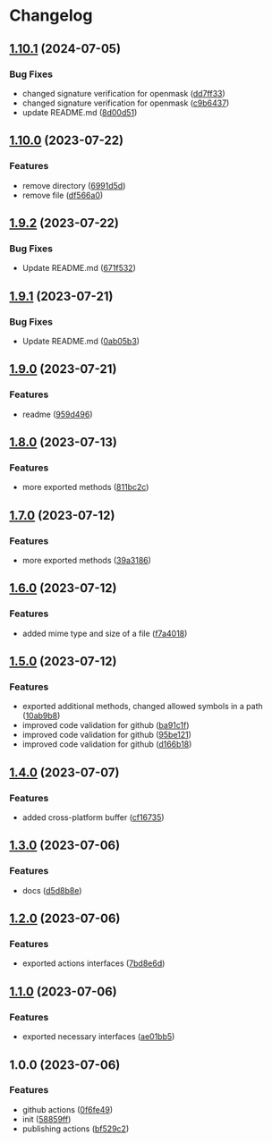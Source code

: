 # Changelog

## [1.10.1](https://github.com/FairJournal/file-system/compare/v1.10.0...v1.10.1) (2024-07-05)


### Bug Fixes

* changed signature verification for openmask ([dd7ff33](https://github.com/FairJournal/file-system/commit/dd7ff33515332083d60b1faffe094b5d9c0eb619))
* changed signature verification for openmask ([c9b6437](https://github.com/FairJournal/file-system/commit/c9b6437cfbb290d382ebf431d159d7857964fdb2))
* update README.md ([8d00d51](https://github.com/FairJournal/file-system/commit/8d00d51a32c9380698365350ee4a8cc60c75f7f7))

## [1.10.0](https://github.com/FairJournal/file-system/compare/v1.9.2...v1.10.0) (2023-07-22)


### Features

* remove directory ([6991d5d](https://github.com/FairJournal/file-system/commit/6991d5dada7146eb6553b6d316c30eceae6d0da9))
* remove file ([df566a0](https://github.com/FairJournal/file-system/commit/df566a05e0e2b56695df4fd53b5efe8ade8195f0))

## [1.9.2](https://github.com/FairJournal/file-system/compare/v1.9.1...v1.9.2) (2023-07-22)


### Bug Fixes

* Update README.md ([671f532](https://github.com/FairJournal/file-system/commit/671f532d375bc7c01f1a662c9486b6d30edfc837))

## [1.9.1](https://github.com/FairJournal/file-system/compare/v1.9.0...v1.9.1) (2023-07-21)


### Bug Fixes

* Update README.md ([0ab05b3](https://github.com/FairJournal/file-system/commit/0ab05b310e82ae717c20cb3186e7c94d26499513))

## [1.9.0](https://github.com/FairJournal/file-system/compare/v1.8.0...v1.9.0) (2023-07-21)


### Features

* readme ([959d496](https://github.com/FairJournal/file-system/commit/959d49631ca1f6bfce9d515c18472df45ec87164))

## [1.8.0](https://github.com/FairJournal/file-system/compare/v1.7.0...v1.8.0) (2023-07-13)


### Features

* more exported methods ([811bc2c](https://github.com/FairJournal/file-system/commit/811bc2c50614a759e45bc4c4b6e90b59aab437ef))

## [1.7.0](https://github.com/FairJournal/file-system/compare/v1.6.0...v1.7.0) (2023-07-12)


### Features

* more exported methods ([39a3186](https://github.com/FairJournal/file-system/commit/39a3186761b070bd0e221683fefb1451ac11add1))

## [1.6.0](https://github.com/FairJournal/file-system/compare/v1.5.0...v1.6.0) (2023-07-12)


### Features

* added mime type and size of a file ([f7a4018](https://github.com/FairJournal/file-system/commit/f7a4018d72c96d2c71315e5cad4282104c692490))

## [1.5.0](https://github.com/FairJournal/file-system/compare/v1.4.0...v1.5.0) (2023-07-12)


### Features

* exported additional methods, changed allowed symbols in a path ([10ab9b8](https://github.com/FairJournal/file-system/commit/10ab9b846b377ee6866b1fb6e2ce7025149f0c30))
* improved code validation for github ([ba91c1f](https://github.com/FairJournal/file-system/commit/ba91c1f9196aa95d7af21846970ed46a60e74470))
* improved code validation for github ([95be121](https://github.com/FairJournal/file-system/commit/95be121530ba4bba3fe5acbd5c30abea28d486c8))
* improved code validation for github ([d166b18](https://github.com/FairJournal/file-system/commit/d166b18905330da5675bf18547586647c8f17f3b))

## [1.4.0](https://github.com/FairJournal/file-system/compare/v1.3.0...v1.4.0) (2023-07-07)


### Features

* added cross-platform buffer ([cf16735](https://github.com/FairJournal/file-system/commit/cf16735bb42802a899c737a7326f0be09567c019))

## [1.3.0](https://github.com/FairJournal/file-system/compare/v1.2.0...v1.3.0) (2023-07-06)


### Features

* docs ([d5d8b8e](https://github.com/FairJournal/file-system/commit/d5d8b8e16ccbc47aeb88833fbc8dc59067a0b73d))

## [1.2.0](https://github.com/FairJournal/file-system/compare/v1.1.0...v1.2.0) (2023-07-06)


### Features

* exported actions interfaces ([7bd8e6d](https://github.com/FairJournal/file-system/commit/7bd8e6de98ea1b8dd416e137db786c43975468c6))

## [1.1.0](https://github.com/FairJournal/file-system/compare/v1.0.0...v1.1.0) (2023-07-06)


### Features

* exported necessary interfaces ([ae01bb5](https://github.com/FairJournal/file-system/commit/ae01bb504df14b1c57a371b366bc8baf84e9b57a))

## 1.0.0 (2023-07-06)


### Features

* github actions ([0f6fe49](https://github.com/FairJournal/file-system/commit/0f6fe49b4cff6c48197396a94ccc08638cefd8a7))
* init ([58859ff](https://github.com/FairJournal/file-system/commit/58859ffbd7ae7da23b814195ccee39a05c58cd29))
* publishing actions ([bf529c2](https://github.com/FairJournal/file-system/commit/bf529c2db4ebe6aa2b8fa521c6b8d223be8ffedb))
